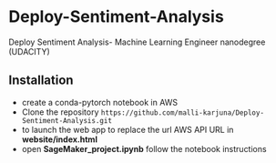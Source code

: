 # Deploy-Sentiment-Analysis
Deploy Sentiment Analysis- Machine Learning Engineer nanodegree (UDACITY)
## Installation
* create a conda-pytorch notebook in AWS
* Clone the repository 
` https://github.com/malli-karjuna/Deploy-Sentiment-Analysis.git `
* to launch the web app to replace the url AWS API URL in **website/index.html** 
* open **SageMaker_project.ipynb**  follow the notebook instructions
